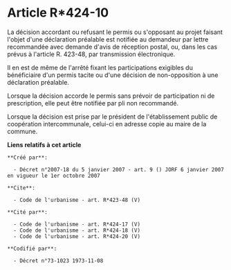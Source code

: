 # Article R*424-10

La décision accordant ou refusant le permis ou s'opposant au projet faisant l'objet d'une déclaration préalable est notifiée
au demandeur par lettre recommandée avec demande d'avis de réception postal, ou, dans les cas prévus à l'article R. 423-48,
par transmission électronique. 

Il en est de même de l'arrêté fixant les participations exigibles du bénéficiaire d'un permis tacite ou d'une décision de
non-opposition à une déclaration préalable. 

Lorsque la décision accorde le permis sans prévoir de participation ni de prescription, elle peut être notifiée par pli non
recommandé. 

Lorsque la décision est prise par le président de l'établissement public de coopération intercommunale, celui-ci en adresse
copie au maire de la commune.

**Liens relatifs à cet article**

	**Créé par**:

	  - Décret n°2007-18 du 5 janvier 2007 - art. 9 () JORF 6 janvier 2007 en vigueur le 1er octobre 2007

	**Cite**:

	  - Code de l'urbanisme - art. R*423-48 (V)

	**Cité par**:

	  - Code de l'urbanisme - art. R*424-17 (V)
	  - Code de l'urbanisme - art. R*424-18 (V)
	  - Code de l'urbanisme - art. R*424-20 (V)

	**Codifié par**:

	  - Décret n°73-1023 1973-11-08
